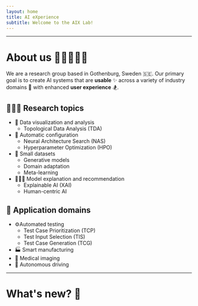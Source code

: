```yaml
---
layout: home
title: AI eXperience
subtitle: Welcome to the AIX Lab!
---
```


---
# About us 🧑🏻‍🤝‍🧑🏾
We are a research group based in Gothenburg, Sweden 🇸🇪. Our primary goal is to create AI systems that are **usable** ✨ across a variety of industry domains 🚀 with enhanced **user experience** 🏂.


## 👩🏽‍🔬 Research topics
- 🔬 Data visualization and analysis
  - Topological Data Analysis (TDA)
- 📜 Automatic configuration
  - Neural Architecture Search (NAS)
  - Hyperparameter Optimization (HPO)
- 🔎 Small datasets
  - Generative models
  - Domain adaptation
  - Meta-learning
- 👩🏽‍🏫 Model explanation and recommendation
  - Explainable AI (XAI)
  - Human-centric AI


## 🚀 Application domains
- ⚙️Automated testing
  - Test Case Prioritization (TCP)
  - Test Input Selection (TIS)
  - Test Case Generation (TCG)
- 🏭 Smart manufacturing
- 🏥 Medical imaging
- 🚛 Autonomous driving

---
# What's new? 📰
